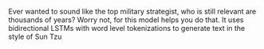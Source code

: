 Ever wanted to sound like the top military strategist, who is still relevant are thousands of years? Worry not, for this model helps you do that. It uses bidirectional LSTMs with word level tokenizations to generate text in the style of Sun Tzu
